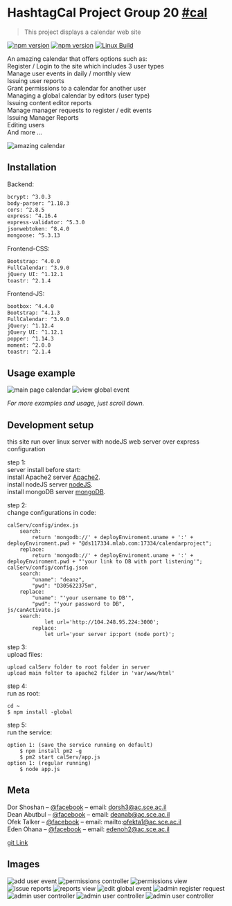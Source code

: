 # HashtagCal Project Group 20 [#cal](http://hashtagcal.com)
> This project displays a calendar web site

<a href="https://www.npmjs.com/" rel="nofollow"><img src="https://img.shields.io/npm/v/express.svg" alt="npm version"></a>
<a href="https://nodejs.org/en/" rel="nofollow"><img src="https://camo.githubusercontent.com/0f7cff629da5c7a8a6c616a8fd8decb74c561523/68747470733a2f2f696d672e736869656c64732e696f2f62616467652f6e6f64652d4c54532d627269676874677265656e2e737667" alt="npm version"></a>
<a href="https://travis-ci.org/expressjs/express" rel="nofollow"><img src="https://img.shields.io/travis/expressjs/express/master.svg?label=linux" alt="Linux Build"></a>

An amazing calendar that offers options such as:<br>
Register / Login to the site which includes 3 user types<br>
Manage user events in daily / monthly view<br>
Issuing user reports<br>
Grant permissions to a calendar for another user<br>
Managing a global calendar by editors (user type)<br>
Issuing content editor reports<br>
Manage manager requests to register / edit events<br>
Issuing Manager Reports<br>
Editing users<br>
And more ...

![amazing calendar](image-readme/screenshot.png)

## Installation

Backend:

```sh
bcrypt: ^3.0.3
body-parser: ^1.18.3
cors: ^2.8.5
express: ^4.16.4
express-validator: ^5.3.0
jsonwebtoken: ^8.4.0
mongoose: ^5.3.13
```

Frontend-CSS:
```sh
Bootstrap: ^4.0.0
FullCalendar: ^3.9.0
jQuery UI: ^1.12.1
toastr: ^2.1.4
```

Frontend-JS:
```sh
bootbox: ^4.4.0
Bootstrap: ^4.1.3
FullCalendar: ^3.9.0
jQuery: ^1.12.4
jQuery UI: ^1.12.1
popper: ^1.14.3
moment: ^2.0.0
toastr: ^2.1.4
```


## Usage example

![main page calendar](image-readme/‏‏1.JPG)
![view global event](image-readme/2.JPG)

_For more examples and usage, just scroll down._

## Development setup

this site run over linux server with nodeJS web server over express configuration

step 1:<br>
server install before start:<br>
install Apache2 server [Apache2](https://www.digitalocean.com/community/tutorials/how-to-install-the-apache-web-server-on-ubuntu-18-04).<br>
install nodeJS server [nodeJS](https://www.digitalocean.com/community/tutorials/how-to-set-up-a-node-js-application-for-production-on-ubuntu-18-04).<br>
install mongoDB server [mongoDB](https://www.digitalocean.com/community/tutorials/how-to-install-mongodb-on-ubuntu-18-04).<br>

step 2:<br>
change configurations in code:
```
calServ/config/index.js
    search:
        return 'mongodb://' + deployEnviroment.uname + ':' + deployEnviroment.pwd + "@ds117334.mlab.com:17334/calendarproject";
    replace:
        return 'mongodb://' + deployEnviroment.uname + ':' + deployEnviroment.pwd + "'your link to DB with port listening'";
calServ/config/config.json
    search:
        "uname": "deanz",
        "pwd": "D305622375m",    
    replace:
        "uname": "'your username to DB'",
        "pwd": "'your password to DB",
js/canActivate.js
    search:
            let url='http://104.248.95.224:3000';   
        replace:
            let url='your server ip:port (node port)';
```
step 3:<br>
upload files:
```
upload calServ folder to root folder in server
upload main folter to apache2 filder in 'var/www/html'
```

step 4:<br>
run as root:
```
cd ~
$ npm install -global
```

step 5:<br>
run the service:
```
option 1: (save the service running on default)
    $ npm install pm2 -g
    $ pm2 start calServ/app.js
option 1: (regular running)
    $ node app.js
```

## Meta

Dor Shoshan – [@facebook](https://www.facebook.com/shoshan2) – email: dorsh3@ac.sce.ac.il <br>
Dean Abutbul – [@facebook](https://www.facebook.com/profile.php?id=100017200627018) – email: deanab@ac.sce.ac.il <br>
Ofek Talker – [@facebook](https://www.facebook.com/ofek.talker.3) – email: mailto:ofekta1@ac.sce.ac.il <br>
Eden Ohana – [@facebook](https://www.facebook.com/eden.ohana.94) – email: edenoh2@ac.sce.ac.il <br>

[git Link](https://github.com/DeanSami/calProject/tree/dor)

## Images
![add user event](image-readme/‏‏3.JPG)
![permissions controller](image-readme/4.JPG)
![permissions view](image-readme/‏‏5.JPG)
![issue reports](image-readme/‏‏6.JPG)
![reports view](image-readme/‏‏7.JPG)
![edit global event](image-readme/‏‏8.JPG)
![admin register request](image-readme/‏‏9.JPG)
![admin user controller](image-readme/‏‏10.JPG)
![admin user controller](image-readme/11.JPG)
![admin user controller](image-readme/‏‏12.JPG)